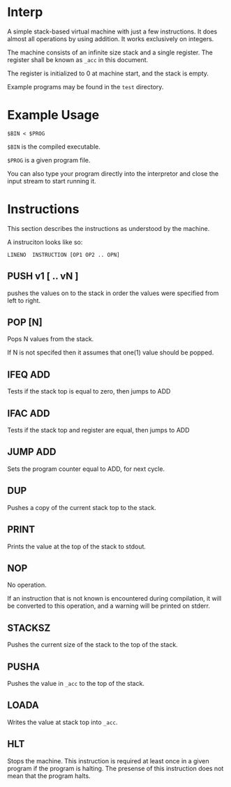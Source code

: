 # Interp
A simple stack-based virtual machine with just a few instructions. It does
almost all operations by using addition. It works exclusively on integers.

The machine consists of an infinite size stack and a single register. The
register shall be known as `_acc` in this document.

The register is initialized to 0 at machine start, and the stack is empty.

Example programs may be found in the `test` directory.

# Example Usage

    $BIN < $PROG

`$BIN` is the compiled executable.

`$PROG` is a given program file.

You can also type your program directly into the interpretor and close the
input stream to start running it.

# Instructions
This section describes the instructions as understood by the machine.

A instruciton looks like so:

    LINENO  INSTRUCTION [OP1 OP2 .. OPN]

## PUSH v1 [ .. vN ]
pushes the values on to the stack in order the values were specified from
left to right.

## POP [N]
Pops N values from the stack.

If N is not specifed then it assumes that one(1) value should be popped.

## IFEQ ADD
Tests if the stack top is equal to zero, then jumps to ADD

## IFAC ADD
Tests if the stack top and register are equal, then jumps to ADD

## JUMP ADD
Sets the program counter equal to ADD, for next cycle.

## DUP
Pushes a copy of the current stack top to the stack.

## PRINT
Prints the value at the top of the stack to stdout.

## NOP
No operation.

If an instruction that is not known is encountered during compilation, it
will be converted to this operation, and a warning will be printed on
stderr.

## STACKSZ
Pushes the current size of the stack to the top of the stack.

## PUSHA
Pushes the value in `_acc` to the top of the stack.

## LOADA
Writes the value at stack top into `_acc`.

## HLT
Stops the machine. This instruction is required at least once in a given
program if the program is halting. The presense of this instruction does not
mean that the program halts.
